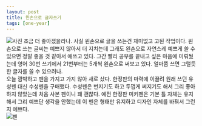 ```yaml
---
layout: post
title: 왼손으로 글자쓰기
tags: [one-year]
---
```

![사진](http://lh3.googleusercontent.com/-a0GuYuyezoA/VjTEHHJOZlI/AAAAAAAAAWw/a7ihVkjM2mw/s1280/upload_-1.jpg)
조금 더 좋아졌을라나. 사실 왼손으로 글을 쓰는건 재미없고 고된 작업이다. 왼손으로 쓰는 글씨는 예쁘지 않아서 더 지치는데 그래도 왼손으로 자연스레 예쁘게 쓸 수 있으면 정말 좋을 것 같아서 애쓰고 있다. 그간 빨리 공부를 끝내고 싶은 마음에 미뤄뒀는데 영어 30번 쓰기에서 21번부터는 5개씩 왼손으로 써보고 있다. 얼마쯤 쓰면 그럴듯한 글자를 쓸 수 있으려나.   
오늘 깜박하고 펜을 가지고 가지 않아 새로 샀다. 한정판의 마력에 이끌려 원래 쓰던 유성펜 대신 수성펜을 구매했다. 수성펜은 번지기도 하고 두껍게 써지기도 해서 그리 좋아하지 않았는데 처음 사본 펜이니 꽤 괜찮다. 예전 한정판 미키펜은 기본 틀 자체는 유지해서 그리 예쁘단 생각을 안했는데 이 펜은 형태만 유지하고 디자인 자체를 바꿔서 그런지 예쁘다.   
![펜](http://lh3.googleusercontent.com/-XiE8CjbWj8E/VjTEISWLxMI/AAAAAAAAAW4/mNZk-Biowa4/s1280/upload_-1.jpg)